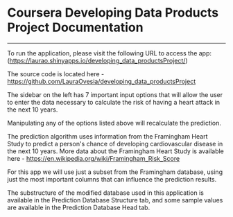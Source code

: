 # Coursera Developing Data Products Project Documentation

---

To run the application, please visit the following URL to access the app:
(https://laurao.shinyapps.io/developing_data_productsProject/)

The source code is located here - https://github.com/LauraOvesia/developing_data_productsProject

The sidebar on the left has 7 important input options that will allow the user to enter the data necessary to calculate the risk of having a heart attack in the next 10 years. 

Manipulating any of the options listed above will recalculate the prediction.

The prediction algorithm uses information from the Framingham Heart Study to predict a person's chance of developing cardiovascular disease in the next 10 years.
More data about the Framingham Heart Study is available  here - https://en.wikipedia.org/wiki/Framingham_Risk_Score

For this app we will use just a subset from the Framingham database, using just the most important columns that can influence the prediction results.

The substructure of the modified database used in this application is available in the Prediction Database Structure tab, and some sample values are available in the Prediction Database Head tab.




